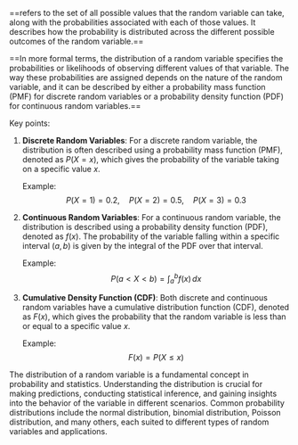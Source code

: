 ==refers to the set of all possible values that the random variable can take, along with the probabilities associated with each of those values. It describes how the probability is distributed across the different possible outcomes of the random variable.==

==In more formal terms, the distribution of a random variable specifies the probabilities or likelihoods of observing different values of that variable. The way these probabilities are assigned depends on the nature of the random variable, and it can be described by either a probability mass function (PMF) for discrete random variables or a probability density function (PDF) for continuous random variables.==

Key points:

1. **Discrete Random Variables**: For a discrete random variable, the distribution is often described using a probability mass function (PMF), denoted as $P(X = x)$, which gives the probability of the variable taking on a specific value $x$.

   Example:
   $$P(X = 1) = 0.2, \quad P(X = 2) = 0.5, \quad P(X = 3) = 0.3 $$

2. **Continuous Random Variables**: For a continuous random variable, the distribution is described using a probability density function (PDF), denoted as $f(x)$. The probability of the variable falling within a specific interval $(a, b)$ is given by the integral of the PDF over that interval.

   Example:
   $$P(a < X < b) = \int_{a}^{b} f(x) \, dx $$

3. **Cumulative Density Function (CDF)**: Both discrete and continuous random variables have a cumulative distribution function (CDF), denoted as $F(x)$, which gives the probability that the random variable is less than or equal to a specific value $x$.

   Example:
   $$F(x) = P(X \leq x) $$

The distribution of a random variable is a fundamental concept in probability and statistics. Understanding the distribution is crucial for making predictions, conducting statistical inference, and gaining insights into the behavior of the variable in different scenarios. Common probability distributions include the normal distribution, binomial distribution, Poisson distribution, and many others, each suited to different types of random variables and applications.